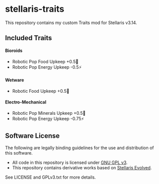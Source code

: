 # stellaris-traits

This repository contains my custom Traits mod for Stellaris v3.14.

## Included Traits

#### Bioroids
- Robotic Pop Food Upkeep +0.5🍏
- Robotic Pop Energy Upkeep -0.5⚡

#### Wetware
- Robotic Food Upkeep +0.5🍏

#### Electro-Mechanical
- Robotic Pop Minerals Upkeep +0.5💎
- Robotic Pop Energy Upkeep -0.75⚡

## Software License

The following are legally binding guidelines for the use and distribution of this software.

- All code in this repository is licensed under [GNU GPL v3](https://www.gnu.org/licenses/gpl-3.0.html).
- This repository contains derivative works based on [Stellaris Evolved](https://github.com/Stellaris-Evolved/stellaris-evolved/tree/main).

See LICENSE and GPLv3.txt for more details.